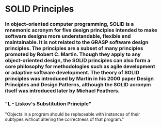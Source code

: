 # SOLID Principles

### In object-oriented computer programming, SOLID is a mnemonic acronym for five design principles intended to make software designs more understandable, flexible and maintainable. It is not related to the GRASP software design principles. The principles are a subset of many principles promoted by Robert C. Martin. Though they apply to any object-oriented design, the SOLID principles can also form a core philosophy for methodologies such as agile development or adaptive software development. The theory of SOLID principles was introduced by Martin in his 2000 paper Design Principles and Design Patterns, although the SOLID acronym itself was introduced later by Michael Feathers.


### "L - Liskov's Substitution Principle"

"Objects in a program should be replaceable with instances of their subtypes without altering the correctness of that program." 